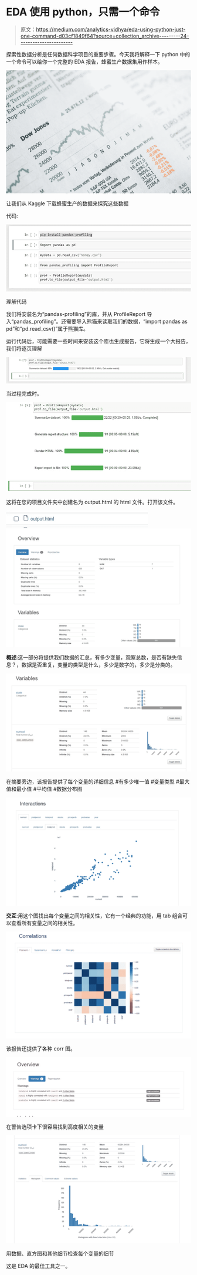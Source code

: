 # EDA 使用 python，只需一个命令

> 原文：<https://medium.com/analytics-vidhya/eda-using-python-just-one-command-d03cf1849f64?source=collection_archive---------24----------------------->

探索性数据分析是任何数据科学项目的重要步骤。今天我将解释一下 python 中的一个命令可以给你一个完整的 EDA 报告，蜂蜜生产数据集用作样本。

![](img/9ab90122b07d41d38583621991b0c97c.png)

让我们从 Kaggle 下载蜂蜜生产的数据来探究这些数据

代码:

![](img/9fa57f3939a6349c817e0faa2dad8964.png)

理解代码

我们将安装名为“pandas-profiling”的库，并从 ProfileReport 导入“pandas_profiling”。还需要导入熊猫来读取我们的数据，“import pandas as pd”和“pd.read_csv()”属于熊猫库。

运行代码后，可能需要一些时间来安装这个库也生成报告，它将生成一个大报告，我们将逐页理解

![](img/8397913564dd3e93a1d16b2cb803c12d.png)

当过程完成时。

![](img/6f5ad65ae375270aaf9ac17147f4bf44.png)

这将在您的项目文件夹中创建名为 output.html 的 html 文件。打开该文件。

![](img/934d03050f27ec79e836bd4712be5382.png)![](img/ac2aaa565ac2bd027f0f953ffd04dfa9.png)

**概述**:这一部分将提供我们数据的汇总，有多少变量，观察总数，是否有缺失信息？，数据是否重复，变量的类型是什么，多少是数字的，多少是分类的。

![](img/e51643e852b3142f38ba262a075ed0d0.png)

在摘要旁边，该报告提供了每个变量的详细信息
#有多少唯一值
#变量类型
#最大值和最小值
#平均值
#数据分布图

![](img/eacff730d72ea18e430345a84c801afa.png)

**交互**:用这个图找出每个变量之间的相关性，它有一个经典的功能，用 tab 组合可以查看所有变量之间的相关性。

![](img/d8362ec5a0fd8dbcbe2b601a12de99fa.png)

该报告还提供了各种 corr 图。

![](img/b902a72720a125f407326a901866a941.png)

在警告选项卡下很容易找到高度相关的变量

![](img/d6f6773c0893bd33120144ed4d7b444b.png)

用数据、直方图和其他细节检查每个变量的细节

这是 EDA 的最佳工具之一。